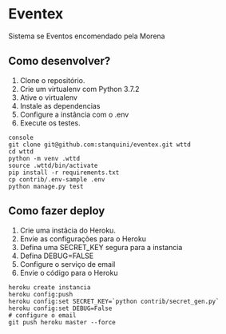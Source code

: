 # Eventex

Sistema se Eventos encomendado pela Morena

## Como desenvolver?

1. Clone o repositório.
2. Crie um virtualenv com Python 3.7.2
3. Ative o virtualenv
4. Instale as dependencias
5. Configure a instância com o .env
6. Execute os testes.

```
console
git clone git@github.com:stanquini/eventex.git wttd
cd wttd
python -m venv .wttd
source .wttd/bin/activate
pip install -r requirements.txt
cp contrib/.env-sample .env
python manage.py test
```
## Como fazer deploy

1. Crie uma instâcia do Heroku.
2. Envie as configurações para o Heroku
3. Defina uma SECRET_KEY segura para a instancia
4. Defina DEBUG=FALSE
5. Configure o serviço de email
6. Envie o código para o Heroku

```console
heroku create instancia
heroku config:push
heroku config:set SECRET_KEY=`python contrib/secret_gen.py`
heroku config:set DEBUG=False
# configure o email
git push heroku master --force
```
